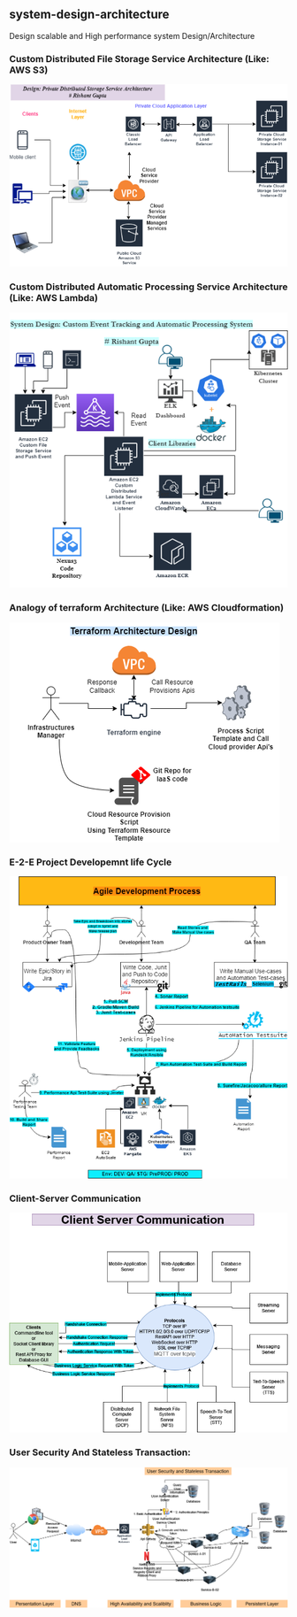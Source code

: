 ## system-design-architecture
Design scalable and High performance system Design/Architecture 

### Custom Distributed File Storage Service Architecture (Like: AWS S3)

<img src="https://github.com/rishant/system-design-architecture/blob/main/FileUploadService-Arch.drawio.png" alt="MyStorageService">

### Custom Distributed Automatic Processing Service Architecture (Like: AWS Lambda)

<img src="https://github.com/rishant/system-design-architecture/blob/main/CustomLambdaEcoSystem.drawio.png" alt="MyAutomaticProcessing">

### Analogy of terraform Architecture (Like: AWS Cloudformation)

<img src="https://github.com/rishant/system-design-architecture/blob/main/Hashicorp_teraform_design_analogy.drawio.png" alt="Terraform">

### E-2-E Project Developemnt life Cycle
<img src="https://github.com/rishant/system-design-architecture/blob/main/e2e-software-development-process.drawio.png" alt="E2E">

### Client-Server Communication
<img src="https://github.com/rishant/system-design-architecture/blob/main/ClientServerCommunication.drawio.png" alt="C2S">

### User Security And Stateless Transaction:
<img src="https://github.com/rishant/system-design-architecture/blob/main/UserAuthenticationAuthorizationFlow.drawio.png" alt="C2S">

